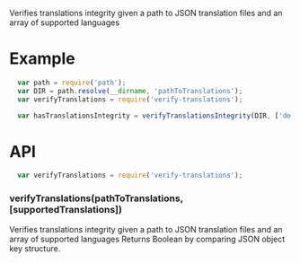 Verifies translations integrity given a path to JSON translation files and an array of supported languages

# Example

``` js
  var path = require('path');
  var DIR = path.resolve(__dirname, 'pathToTranslations');
  var verifyTranslations = require('verify-translations');

  var hasTranslationsIntegrity = verifyTranslationsIntegrity(DIR, ['de', 'en']);
```


# API

``` js
  var verifyTranslations = require('verify-translations');
```
### verifyTranslations(pathToTranslations, [supportedTranslations])

Verifies translations integrity given a path to JSON translation files and an array of supported languages
Returns Boolean by comparing JSON object key structure.



